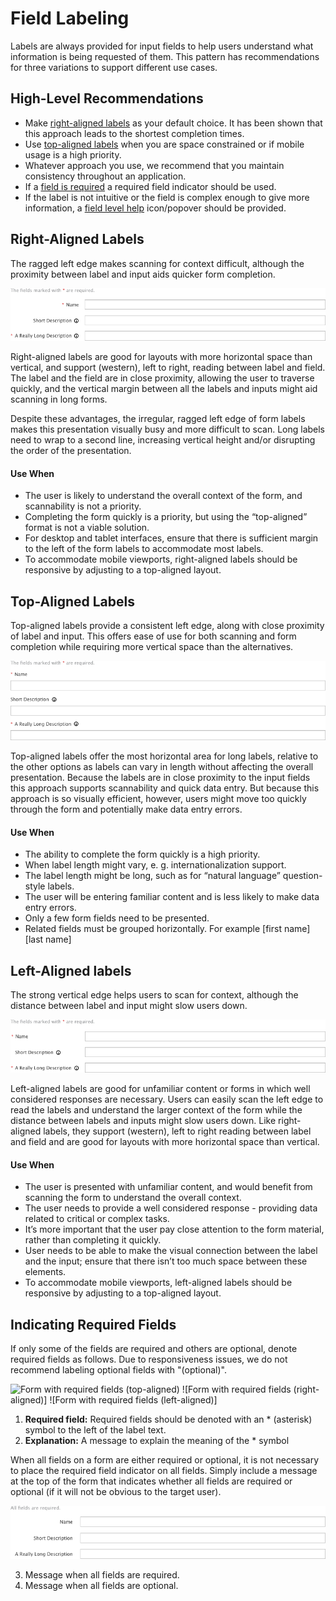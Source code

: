 # Field Labeling

Labels are always provided for input fields to help users understand what information is being requested of them. This pattern has recommendations for three variations to support different use cases.  


## High-Level Recommendations

* Make [right-aligned labels](#right-aligned-labels) as your default choice.  It has been shown that this approach leads to the shortest completion times.
* Use [top-aligned labels](#top-aligned-labels) when you are space constrained or if mobile usage is a high priority.
* Whatever approach you use, we recommend that you maintain consistency throughout an application.
* If a [field is required](#indicating-required-fields) a required field indicator should be used.
* If the label is not intuitive or the field is complex enough to give more information, a [field level help](http://www.patternfly.org/pattern-library/forms-and-controls/help-on-forms/) icon/popover should be provided.


## Right-Aligned Labels
The ragged left edge makes scanning for context difficult, although the proximity between label and input aids quicker form completion.

![Right-Aligned Labels](img/right-aligned-labels.png)

Right-aligned labels are good for layouts with more horizontal space than vertical, and support (western), left to right, reading between label and field. The label and the field are in close proximity, allowing the user to traverse quickly, and the vertical margin between all the labels and inputs might aid scanning in long forms.

Despite these advantages, the irregular, ragged left edge of form labels makes this presentation visually busy and more difficult to scan. Long labels need to wrap to a second line, increasing vertical height and/or disrupting the order of the presentation.


#### Use When
* The user is likely to understand the overall context of the form, and scannability is not a priority.
* Completing the form quickly is a priority, but using the “top-aligned” format is not a viable solution.
* For desktop and tablet interfaces, ensure that there is sufficient margin to the left of the form labels to accommodate most labels.
* To accommodate mobile viewports, right-aligned labels should be responsive by adjusting to a top-aligned layout.


## Top-Aligned Labels
Top-aligned labels provide a consistent left edge, along with close proximity of label and input. This offers ease of use for both scanning and form completion while requiring more vertical space than the alternatives.

![Top-Aligned Labels](img/top-aligned-labels.png)

Top-aligned labels offer the most horizontal area for long labels, relative to the other options as labels can vary in length without affecting the overall presentation. Because the labels are in close proximity to the input fields this approach supports scannability and quick data entry. But because this approach is so visually efficient, however, users might move too quickly through the form and potentially make data entry errors.


#### Use When
* The ability to complete the form quickly is a high priority.
* When label length might vary, e. g. internationalization support.
* The label length might be long, such as for “natural language” question-style labels.
* The user will be entering familiar content and is less likely to make data entry errors.
* Only a few form fields need to be presented.
* Related fields must be grouped horizontally. For example [first name] [last name]


## Left-Aligned labels
The strong vertical edge helps users to scan for context, although the distance between label and input might slow users down.

![Left-Aligned Labels](img/left-aligned-labels.png)

Left-aligned labels are good for unfamiliar content or forms in which well considered responses are necessary. Users can easily scan the left edge to read the labels and understand the larger context of the form while the distance between labels and inputs might slow users down. Like right-aligned labels, they support (western), left to right reading between label and field and are good for layouts with more horizontal space than vertical.


#### Use When
* The user is presented with unfamiliar content, and would benefit from scanning the form to understand the overall context.
* The user needs to provide a well considered response - providing data related to critical or complex tasks.
* It’s more important that the user pay close attention to the form material, rather than completing it quickly.
* User needs to be able to make the visual connection between the label and the input; ensure that there isn’t too much space between these elements.
* To accommodate mobile viewports, left-aligned labels should be responsive by adjusting to a top-aligned layout.


## Indicating Required Fields
If only some of the fields are required and others are optional, denote required fields as follows. Due to responsiveness issues, we do not recommend labeling optional fields with "(optional)".

![Form with required fields (top-aligned)](img/form-required-fields.png)
![Form with required fields (right-aligned)]
![Form with required fields (left-aligned)]

1. **Required field:** Required fields should be denoted with an * (asterisk) symbol to the left of the label text.
2. **Explanation:** A message to explain the meaning of the * symbol

When all fields on a form are either required or optional, it is not necessary to place the required field indicator on all fields. Simply include a message at the top of the form that indicates whether all fields are required or optional (if it will not be obvious to the target user).  

![Form with all fields required](img/form-all-fields-required.png)

3. Message when all fields are required.
4. Message when all fields are optional.
